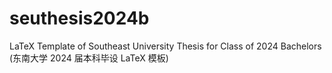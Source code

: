 # seuthesis2024b
LaTeX Template of Southeast University Thesis for Class of 2024 Bachelors (东南大学 2024 届本科毕设 LaTeX 模板)
